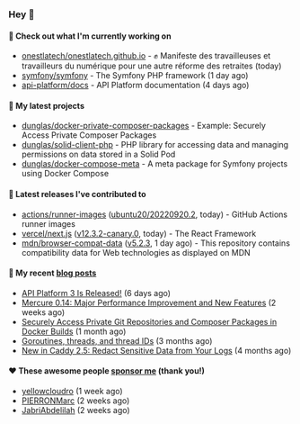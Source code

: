 ### Hey 👋

#### 👷 Check out what I'm currently working on

- [onestlatech/onestlatech.github.io](https://github.com/onestlatech/onestlatech.github.io) - ✊ Manifeste des travailleuses et travailleurs du numérique pour une autre réforme des retraites (today)
- [symfony/symfony](https://github.com/symfony/symfony) - The Symfony PHP framework (1 day ago)
- [api-platform/docs](https://github.com/api-platform/docs) - API Platform documentation (4 days ago)

#### 🌱 My latest projects

- [dunglas/docker-private-composer-packages](https://github.com/dunglas/docker-private-composer-packages) - Example: Securely Access Private Composer Packages
- [dunglas/solid-client-php](https://github.com/dunglas/solid-client-php) - PHP library for accessing data and managing permissions on data stored in a Solid Pod
- [dunglas/docker-compose-meta](https://github.com/dunglas/docker-compose-meta) - A meta package for Symfony projects using Docker Compose

#### 🔭 Latest releases I've contributed to

- [actions/runner-images](https://github.com/actions/runner-images) ([ubuntu20/20220920.2](https://github.com/actions/runner-images/releases/tag/ubuntu20%2F20220920.2), today) - GitHub Actions runner images
- [vercel/next.js](https://github.com/vercel/next.js) ([v12.3.2-canary.0](https://github.com/vercel/next.js/releases/tag/v12.3.2-canary.0), today) - The React Framework
- [mdn/browser-compat-data](https://github.com/mdn/browser-compat-data) ([v5.2.3](https://github.com/mdn/browser-compat-data/releases/tag/v5.2.3), 1 day ago) - This repository contains compatibility data for Web technologies as displayed on MDN

#### 📜 My recent [blog posts](https://dunglas.fr)

- [API Platform 3 Is Released!](https://dunglas.fr/2022/09/api-platform-3-is-released/) (6 days ago)
- [Mercure 0.14: Major Performance Improvement and New Features](https://dunglas.fr/2022/09/mercure-0-14/) (2 weeks ago)
- [Securely Access Private Git Repositories and Composer Packages in Docker Builds](https://dunglas.fr/2022/08/securely-access-private-git-repositories-and-composer-packages-in-docker-builds/) (1 month ago)
- [Goroutines, threads, and thread IDs](https://dunglas.fr/2022/05/goroutines-threads-and-thread-ids/) (3 months ago)
- [New in Caddy 2.5: Redact Sensitive Data from Your Logs](https://dunglas.fr/2022/04/caddy-logging-security-improvements/) (4 months ago)

#### ❤️ These awesome people [sponsor me](https://github.com/sponsors/dunglas) (thank you!)

- [yellowcloudro](https://github.com/yellowcloudro) (1 week ago)
- [PIERRONMarc](https://github.com/PIERRONMarc) (2 weeks ago)
- [JabriAbdelilah](https://github.com/JabriAbdelilah) (2 weeks ago)
